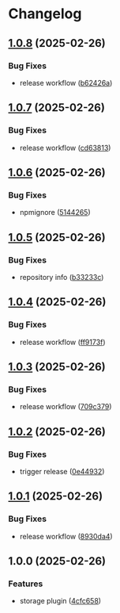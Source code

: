 # Changelog

## [1.0.8](https://github.com/storacha/elizaos-plugin/compare/v1.0.7...v1.0.8) (2025-02-26)


### Bug Fixes

* release workflow ([b62426a](https://github.com/storacha/elizaos-plugin/commit/b62426aef0c3e6deeaa6941237fb7288d4501e00))

## [1.0.7](https://github.com/storacha/elizaos-plugin/compare/v1.0.6...v1.0.7) (2025-02-26)


### Bug Fixes

* release workflow ([cd63813](https://github.com/storacha/elizaos-plugin/commit/cd638131841f0d87873fdb422c9bbac625731f7d))

## [1.0.6](https://github.com/storacha/elizaos-plugin/compare/v1.0.5...v1.0.6) (2025-02-26)


### Bug Fixes

* npmignore ([5144265](https://github.com/storacha/elizaos-plugin/commit/51442653fad1d2b9dd57c2c0340502a945f4632a))

## [1.0.5](https://github.com/storacha/elizaos-plugin/compare/v1.0.4...v1.0.5) (2025-02-26)


### Bug Fixes

* repository info ([b33233c](https://github.com/storacha/elizaos-plugin/commit/b33233cdd65838d796e692f77822f29e26146c68))

## [1.0.4](https://github.com/storacha/elizaos-plugin/compare/v1.0.3...v1.0.4) (2025-02-26)


### Bug Fixes

* release workflow ([ff9173f](https://github.com/storacha/elizaos-plugin/commit/ff9173ff68f8522cd92fae87757369287c1824fa))

## [1.0.3](https://github.com/storacha/elizaos-plugin/compare/v1.0.2...v1.0.3) (2025-02-26)


### Bug Fixes

* release workflow ([709c379](https://github.com/storacha/elizaos-plugin/commit/709c3798beac4c9cecd7f048d2f7d36c4bfae8bf))

## [1.0.2](https://github.com/storacha/elizaos-plugin/compare/v1.0.1...v1.0.2) (2025-02-26)


### Bug Fixes

* trigger release ([0e44932](https://github.com/storacha/elizaos-plugin/commit/0e449321f6a30974dee4e56d127ed74f706cb662))

## [1.0.1](https://github.com/storacha/elizaos-plugin/compare/v1.0.0...v1.0.1) (2025-02-26)


### Bug Fixes

* release workflow ([8930da4](https://github.com/storacha/elizaos-plugin/commit/8930da401e56f1c07a87b37da063c492c2656d18))

## 1.0.0 (2025-02-26)


### Features

* storage plugin ([4cfc658](https://github.com/storacha/elizaos-plugin/commit/4cfc658c121167dc84e749dbf73c337980ebfec0))
